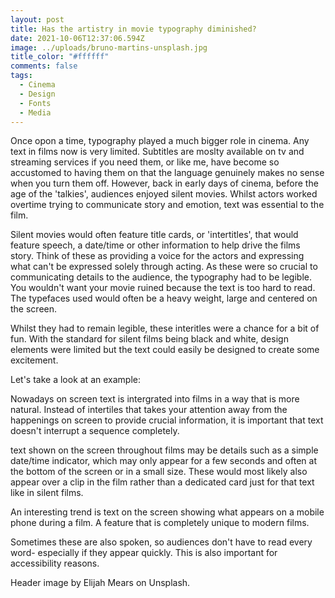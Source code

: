 ```yaml
---
layout: post
title: Has the artistry in movie typography diminished?
date: 2021-10-06T12:37:06.594Z
image: ../uploads/bruno-martins-unsplash.jpg
title_color: "#ffffff"
comments: false
tags:
  - Cinema
  - Design
  - Fonts
  - Media
---
```

Once opon a time, typography played a much bigger role in cinema. Any text in films now is very limited. Subtitles are moslty available on tv and streaming services if you need them, or like me, have become so accustomed to having them on that the language genuinely makes no sense when you turn them off. However, back in early days of cinema, before the age of the 'talkies', audiences enjoyed silent movies. Whilst actors worked overtime trying to communicate story and emotion, text was essential to the film.

Silent movies would often feature title cards, or 'intertitles', that would feature speech, a date/time or other information to help drive the films story. Think of these as providing a voice for the actors and expressing what can't be expressed solely through acting. As these were so crucial to communicating details to the audience, the typography had to be legible. You wouldn't want your movie ruined because the text is too hard to read. The typefaces used would often be a heavy weight, large and centered on the screen.  

Whilst they had to remain legible, these interitles were a chance for a bit of fun. With the standard for silent films being black and white, design elements were limited but the text could easily be designed to create some excitement. 



Let's take a look at an example:

Nowadays on screen text is intergrated into films in a way that is more natural. Instead of intertiles that takes your attention away from the happenings on screen to provide crucial information, it is important that text doesn't interrupt a sequence completely. 

 text shown on the screen throughout films may be details such as a simple date/time indicator, which may only appear for a few seconds and often at the bottom of the screen or in a small size. These would most likely also appear over a clip in the film rather than a dedicated card just for that text like in silent films. 

An interesting trend is text on the screen showing what appears on a mobile phone during a film. A feature that is completely unique to modern films.

Sometimes these are also spoken, so audiences don't have to read every word- especially if they appear quickly. This is also important for accessibility reasons. 

Header image by Elijah Mears on Unsplash.